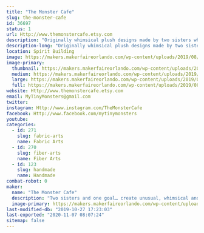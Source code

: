 ```yaml
---
title: "The Monster Cafe"
slug: the-monster-cafe
id: 36697
status: 1
url: Http://www.themonstercafe.etsy.com
description: "Originally whimsical plush designs made by two sisters who love to sew and send their small creatures out into the world to have marvelous adventures with their new best friends."
description-long: "Originally whimsical plush designs made by two sisters who love to sew and send their small creatures out into the world to have marvelous adventures with their new best friends."
location: Spirit Building
image: https://makers.makerfaireorlando.com/wp-content/uploads/2019/08/7752FA75-5291-4B10-BBAB-1477FE33D043-473x1024.png
image-primary:
  thumbnail: https://makers.makerfaireorlando.com/wp-content/uploads/2019/08/7752FA75-5291-4B10-BBAB-1477FE33D043-150x150.png
  medium: https://makers.makerfaireorlando.com/wp-content/uploads/2019/08/7752FA75-5291-4B10-BBAB-1477FE33D043-139x300.png
  large: https://makers.makerfaireorlando.com/wp-content/uploads/2019/08/7752FA75-5291-4B10-BBAB-1477FE33D043-473x1024.png
  full: https://makers.makerfaireorlando.com/wp-content/uploads/2019/08/7752FA75-5291-4B10-BBAB-1477FE33D043.png
website: Http://www.themonstercafe.etsy.com
email: MyTinyMonsters@gmail.com
twitter: 
instagram: Http://www.instagram.com/TheMonsterCafe
facebook: Http://www.facebook.com/mytinymonsters
youtube: 
categories:
  - id: 271
    slug: fabric-arts
    name: Fabric Arts
  - id: 270
    slug: fiber-arts
    name: Fiber Arts
  - id: 123
    slug: handmade
    name: Handmade
combat-robot: 0
maker:
  name: "The Monster Cafe"
  description: "Two sisters and one goal… create unusual, whimsical and fantastic monsters. With this in mind, encouragement from family and friends, The Monster Café was born on ETSY in 2009.  Since then we have attended conventions of all types throughout central and east coast Florida meeting wonderful people, artists and crafters.  Our work has been featured in a gallery or two, hundreds of special order requests, and even had our autograph requested.  Its been a wonderful crazy ride and we have so much more to share!  Thank you to each and every one who have supported our work and our love of tiny monsters."
  image-primary: https://makers.makerfaireorlando.com/wp-content/uploads/2015/08/fbbanner2.jpg
last-modified-db: "2019-10-27 17:23:03"
last-exported: "2020-11-07 08:07:24"
sitemap: false
---
```

